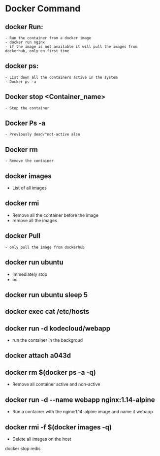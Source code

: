 # Docker Command

  ## docker Run:
    - Run the container from a docker image
    - docker run nginx
    - if the image is not available it will pull the images from dockerhub, only on first time

  ## docker ps:
    - List down all the containers active in the system
    - Docker ps -a
    
  ## Docker stop <Container_name>
    - Stop the container

  ## Docker Ps -a
    - Previously dead/"not-active also
    
  ## Docker rm <container-name>
    - Remove the container

  ## docker images
  - List of all images

  ## docker rmi <image-name>
  - Remove all the container before the image
  - remove all the images

  ## docker Pull <image-name>
    - only pull the image from dockerhub

  ## docker run ubuntu
   - Immediately stop
   - bc

  ## docker run ubuntu sleep 5

  ## docker exec <container-name> cat /etc/hosts

  ## docker run -d kodecloud/webapp
  - run the container in the backgroud

  ## docker attach a043d

  ## docker rm $(docker ps -a -q)
  - Remove all container active and non-active

  ## docker run -d --name webapp nginx:1.14-alpine
  - Run a container with the nginx:1.14-alpine image and name it webapp

 ## docker rmi -f $(docker images -q)
 - Delete all images on the host

docker stop redis
  
  
    
    
